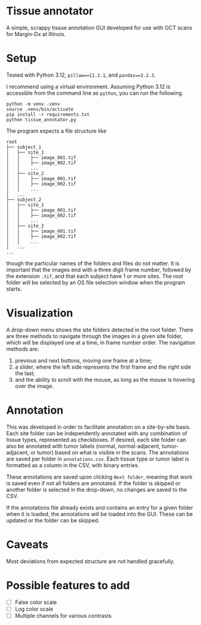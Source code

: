 # Tissue annotator
A simple, scrappy tissue annotation GUI developed for use with OCT scans for Margin-Dx at Illinois. 

# Setup
Tested with Python 3.12, `pillow==11.2.1`, and `pandas==2.2.3`.

I recommend using a virtual environment. 
Assuming Python 3.12 is accessible from the command line as `python`, you can run the following.
```
python -m venv .venv
source .venv/bin/activate
pip install -r requirements.txt
python tissue_annotator.py
```

The program expects a file structure like
```
root
├── subject_1
│   ├── site_1
│   │    ├── image_001.tif
│   │    ├── image_002.tif
│   │    ...
│   ├── site_2
│   │    ├── image_001.tif
│   │    ├── image_002.tif
│   │    ...
│   ...
├── subject_2
│   ├── site_1
│   │    ├── image_001.tif
│   │    ├── image_002.tif
│   │    ...
│   ├── site_2
│   │    ├── image_001.tif
│   │    ├── image_002.tif
│   │    ...
│   ...
...
```
though the particular names of the folders and files do not matter. 
It is important that the images end with a three digit frame number, followed by the extension `.tif`, and that each subject have 1 or more sites.
The root folder will be selected by an OS file selection window when the program starts.

# Visualization
A drop-down menu shows the site folders detected in the root folder. 
There are three methods to navigate through the images in a given site folder, which will be displayed one at a time, in frame number order. 
The navigation methods are:
1. previous and next buttons, moving one frame at a time;
1. a slider, where the left side represents the first frame and the right side the last;
1. and the ability to scroll with the mouse, as long as the mouse is hovering over the image.

# Annotation
This was developed in order to facilitate annotation on a site-by-site basis.
Each site folder can be independently annotated with any combination of tissue types, represented as checkboxes.
If desired, each site folder can also be annotated with tumor labels (normal, normal-adjacent, tumor-adjacent, or tumor) based on what is visible in the scans.
The annotations are saved per folder in `annotations.csv`. 
Each tissue type or tumor label is formatted as a column in the CSV, with binary entries.

These annotations are saved upon clicking `Next folder`, meaning that work is saved even if not all folders are annotated.
If the folder is skipped or another folder is selected in the drop-down, no changes are saved to the CSV.

If the annotations file already exists and contains an entry for a given folder when it is loaded, the annotations will be loaded into the GUI.
These can be updated or the folder can be skipped.

# Caveats
Most deviations from expected structure are not handled gracefully.

# Possible features to add
- [ ] False color scale
- [ ] Log color scale
- [ ] Multiple channels for various contrasts
